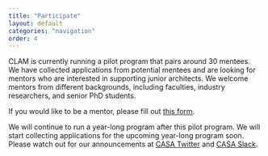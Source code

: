 ```yaml
---
title: "Participate"
layout: default
categories: "navigation"
order: 4
---
```


CLAM is currently running a pilot program that pairs around 30 mentees. We have collected applications from potential mentees and are looking for mentors who are interested in supporting junior architects. We welcome mentors from different backgrounds, including faculties, industry researchers, and senior PhD students. 

If you would like to be a mentor, please fill out [this form](https://forms.gle/hFE1qjvAukd8Jv4x6).

We will continue to run a year-long program after this pilot program. We will start collecting applications for the upcoming year-long program soon. Please watch out for our announcements at [CASA Twitter](https://twitter.com/comparchsa) and [CASA Slack](https://www.sigarch.org/casa/#join).
